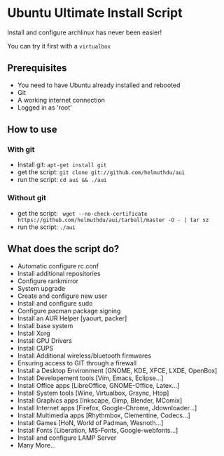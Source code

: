 # Ubuntu Ultimate Install Script

Install and configure archlinux has never been easier!

You can try it first with a `virtualbox`

## Prerequisites

- You need to have Ubuntu already installed and rebooted
- Git
- A working internet connection
- Logged in as 'root'

## How to use

### With git
- Install git: `apt-get install git`
- get the script: `git clone git://github.com/helmuthdu/aui`
- run the script: `cd aui && ./aui`

### Without git
- get the script: ` wget --no-check-certificate https://github.com/helmuthdu/aui/tarball/master -O - | tar xz`
- run the script: `./aui`

## What does the script do?

- Automatic configure rc.conf
- Install additional repositories
- Configure rankmirror
- System upgrade
- Create and configure new user
- Install and configure sudo
- Configure pacman package signing
- Install an AUR Helper [yaourt, packer]
- Install base system
- Install Xorg
- Install GPU Drivers
- Install CUPS
- Install Additional wireless/bluetooth firmwares
- Ensuring access to GIT through a firewall
- Install a Desktop Environment [GNOME, KDE, XFCE, LXDE, OpenBox]
- Install Developement tools [Vim, Emacs, Eclipse...]
- Install Office apps [LibreOffice, GNOME-Office, Latex...]
- Install System tools [Wine, Virtualbox, Grsync, Htop]
- Install Graphics apps [Inkscape, Gimp, Blender, MComix]
- Install Internet apps [Firefox, Google-Chrome, Jdownloader...]
- Install Multimedia apps [Rhythmbox, Clementine, Codecs...]
- Install Games [HoN, World of Padman, Wesnoth...]
- Install Fonts [Liberation, MS-Fonts, Google-webfonts...]
- Install and configure LAMP Server
- Many More...
